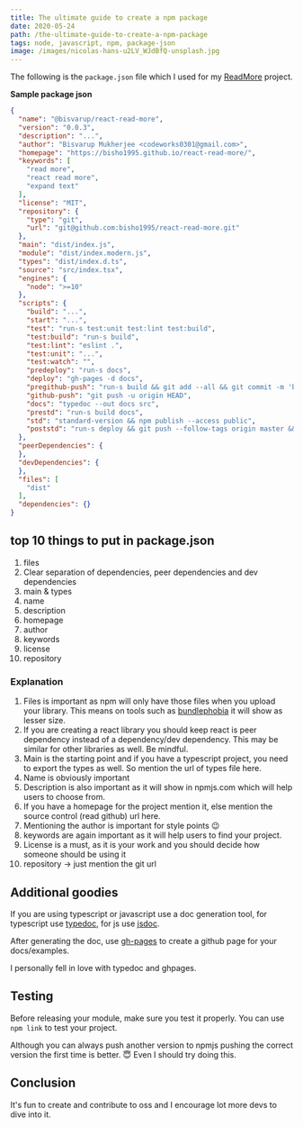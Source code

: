 ```yaml
---
title: The ultimate guide to create a npm package
date: 2020-05-24
path: /the-ultimate-guide-to-create-a-npm-package
tags: node, javascript, npm, package-json
image: /images/nicolas-hans-u2LV_WJdBfQ-unsplash.jpg
---
```



The following is the `package.json` file which I used for my [ReadMore](https://www.npmjs.com/package/@bisvarup/react-read-more) project.

**Sample package json**

```json
{
  "name": "@bisvarup/react-read-more",
  "version": "0.0.3",
  "description": "...",
  "author": "Bisvarup Mukherjee <codeworks0301@gmail.com>",
  "homepage": "https://bisho1995.github.io/react-read-more/",
  "keywords": [
    "read more",
    "react read more",
    "expand text"
  ],
  "license": "MIT",
  "repository": {
    "type": "git",
    "url": "git@github.com:bisho1995/react-read-more.git"
  },
  "main": "dist/index.js",
  "module": "dist/index.modern.js",
  "types": "dist/index.d.ts",
  "source": "src/index.tsx",
  "engines": {
    "node": ">=10"
  },
  "scripts": {
    "build": "...",
    "start": "...",
    "test": "run-s test:unit test:lint test:build",
    "test:build": "run-s build",
    "test:lint": "eslint .",
    "test:unit": "...",
    "test:watch": "",
    "predeploy": "run-s docs",
    "deploy": "gh-pages -d docs",
    "pregithub-push": "run-s build && git add --all && git commit -m 'build'",
    "github-push": "git push -u origin HEAD",
    "docs": "typedoc --out docs src",
    "prestd": "run-s build docs",
    "std": "standard-version && npm publish --access public",
    "poststd": "run-s deploy && git push --follow-tags origin master && git add --all && git commit -m 'build' && git push origin HEAD"
  },
  "peerDependencies": {
  },
  "devDependencies": {
  },
  "files": [
    "dist"
  ],
  "dependencies": {}
}

```

## top 10 things to put in package.json

1. files
2. Clear separation of dependencies, peer dependencies and dev dependencies
3. main & types
4. name
5. description
6. homepage
7. author
8. keywords
9. license
10. repository

### Explanation

1. Files is important as npm will only have those files when you upload your library. This means on tools such as [bundlephobia](https://bundlephobia.com/) it will show as lesser size.
2. If you are creating a react library you should keep react is peer dependency instead of a dependency/dev dependency. This may be similar for other libraries as well. Be mindful.
3. Main is the starting point and if you have a typescript project, you need to export the types as well. So mention the url of types file here.
4. Name is obviously important
5. Description is also important as it will show in npmjs.com which will help users to choose from.
6. If you have a homepage for the project mention it, else mention the source control (read github) url here.
7. Mentioning the author is important for style points 😉
8. keywords are again important as it will help users to find your project.
9. License is a must, as it is your work and you should decide how someone should be using it
10. repository -> just mention the git url

## Additional goodies

If you are using typescript or javascript use a doc generation tool, for typescript use [typedoc](https://typedoc.org/), for js use [jsdoc](https://jsdoc.app/). 

After generating the doc, use [gh-pages](https://www.npmjs.com/package/gh-pages) to create a github page for your docs/examples.

I personally fell in love with typedoc and ghpages.

## Testing

Before releasing your module, make sure you test it properly. You can use `npm link` to test your project. 

Although you can always push another version to npmjs pushing the correct version the first time is better. 😇 Even I should try doing this.

## Conclusion

It's fun to create and contribute to oss and I encourage lot more devs to dive into it.